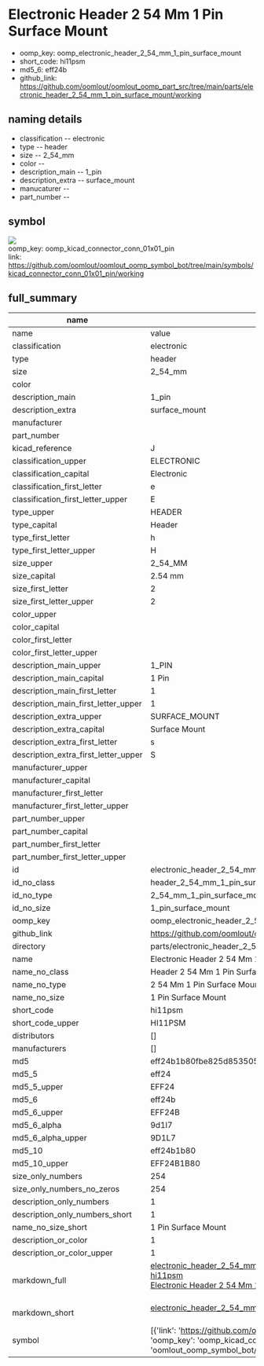 # Electronic Header 2 54 Mm 1 Pin Surface Mount

  
* oomp_key: oomp_electronic_header_2_54_mm_1_pin_surface_mount 
* short_code: hi11psm
* md5_6: eff24b  
* github_link: https://github.com/oomlout/oomlout_oomp_part_src/tree/main/parts/electronic_header_2_54_mm_1_pin_surface_mount/working  
## naming details
* classification -- electronic
* type -- header
* size -- 2_54_mm
* color -- 
* description_main -- 1_pin
* description_extra -- surface_mount
* manucaturer -- 
* part_number -- 



## symbol

![](symbol/{index}/working/working_600.png)  
oomp_key: oomp_kicad_connector_conn_01x01_pin  
link: https://github.com/oomlout/oomlout_oomp_symbol_bot/tree/main/symbols/kicad_connector_conn_01x01_pin/working  


## full_summary
| name | value | 
| --- | --- | 
| name | value | 
| classification | electronic | 
| type | header | 
| size | 2_54_mm | 
| color |  | 
| description_main | 1_pin | 
| description_extra | surface_mount | 
| manufacturer |  | 
| part_number |  | 
| kicad_reference | J | 
| classification_upper | ELECTRONIC | 
| classification_capital | Electronic | 
| classification_first_letter | e | 
| classification_first_letter_upper | E | 
| type_upper | HEADER | 
| type_capital | Header | 
| type_first_letter | h | 
| type_first_letter_upper | H | 
| size_upper | 2_54_MM | 
| size_capital | 2.54 mm | 
| size_first_letter | 2 | 
| size_first_letter_upper | 2 | 
| color_upper |  | 
| color_capital |  | 
| color_first_letter |  | 
| color_first_letter_upper |  | 
| description_main_upper | 1_PIN | 
| description_main_capital | 1 Pin | 
| description_main_first_letter | 1 | 
| description_main_first_letter_upper | 1 | 
| description_extra_upper | SURFACE_MOUNT | 
| description_extra_capital | Surface Mount | 
| description_extra_first_letter | s | 
| description_extra_first_letter_upper | S | 
| manufacturer_upper |  | 
| manufacturer_capital |  | 
| manufacturer_first_letter |  | 
| manufacturer_first_letter_upper |  | 
| part_number_upper |  | 
| part_number_capital |  | 
| part_number_first_letter |  | 
| part_number_first_letter_upper |  | 
| id | electronic_header_2_54_mm_1_pin_surface_mount | 
| id_no_class | header_2_54_mm_1_pin_surface_mount | 
| id_no_type | 2_54_mm_1_pin_surface_mount | 
| id_no_size | 1_pin_surface_mount | 
| oomp_key | oomp_electronic_header_2_54_mm_1_pin_surface_mount | 
| github_link | https://github.com/oomlout/oomlout_oomp_part_src/tree/main/parts/electronic_header_2_54_mm_1_pin_surface_mount/working | 
| directory | parts/electronic_header_2_54_mm_1_pin_surface_mount | 
| name | Electronic Header 2 54 Mm 1 Pin Surface Mount | 
| name_no_class | Header 2 54 Mm 1 Pin Surface Mount | 
| name_no_type | 2 54 Mm 1 Pin Surface Mount | 
| name_no_size | 1 Pin Surface Mount | 
| short_code | hi11psm | 
| short_code_upper | HI11PSM | 
| distributors | [] | 
| manufacturers | [] | 
| md5 | eff24b1b80fbe825d85350583460b1cc | 
| md5_5 | eff24 | 
| md5_5_upper | EFF24 | 
| md5_6 | eff24b | 
| md5_6_upper | EFF24B | 
| md5_6_alpha | 9d1l7 | 
| md5_6_alpha_upper | 9D1L7 | 
| md5_10 | eff24b1b80 | 
| md5_10_upper | EFF24B1B80 | 
| size_only_numbers | 254 | 
| size_only_numbers_no_zeros | 254 | 
| description_only_numbers | 1 | 
| description_only_numbers_short | 1 | 
| name_no_size_short | 1 Pin Surface Mount | 
| description_or_color | 1 | 
| description_or_color_upper | 1 | 
| markdown_full | [electronic_header_2_54_mm_1_pin_surface_mount](https://github.com/oomlout/oomlout_oomp_part_src/tree/main/parts/electronic_header_2_54_mm_1_pin_surface_mount/working)<br>[hi11psm](https://github.com/oomlout/oomlout_oomp_part_src/tree/main/parts/electronic_header_2_54_mm_1_pin_surface_mount/working)<br>[Electronic Header 2 54 Mm 1 Pin Surface Mount](https://github.com/oomlout/oomlout_oomp_part_src/tree/main/parts/electronic_header_2_54_mm_1_pin_surface_mount/working)<br><br> | 
| markdown_short | [electronic_header_2_54_mm_1_pin_surface_mount](https://github.com/oomlout/oomlout_oomp_part_src/tree/main/parts/electronic_header_2_54_mm_1_pin_surface_mount/working)<br><br> | 
| symbol | [{'link': 'https://github.com/oomlout/oomlout_oomp_symbol_bot/tree/main/symbols/kicad_connector_conn_01x01_pin', 'oomp_key': 'oomp_kicad_connector_conn_01x01_pin', 'directory': 'oomlout_oomp_symbol_bot/symbols/kicad_connector_conn_01x01_pin//working/working.kicad_sym', 'index': 0}] | 
